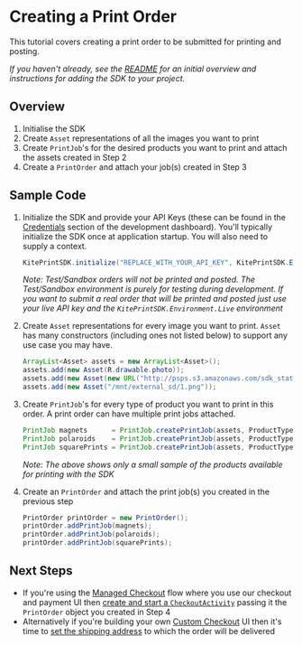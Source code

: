 Creating a Print Order
==============

This tutorial covers creating a print order to be submitted for printing and posting.

_If you haven't already, see the [README](../README.md) for an initial overview and instructions for adding the SDK to your project._


Overview
--------
1. Initialise the SDK
2. Create `Asset` representations of all the images you want to print
3. Create `PrintJob`'s for the desired products you want to print and attach the assets created in Step 2
4. Create a `PrintOrder` and attach your job(s) created in Step 3


Sample Code
-----------

1. Initialize the SDK and provide your API Keys (these can be found in the [Credentials](https://www.kite.ly/accounts/credentials/) section of the development dashboard). You'll typically initialize the SDK once at application startup. You will also need to supply a context.

    ```java
    KitePrintSDK.initialize("REPLACE_WITH_YOUR_API_KEY", KitePrintSDK.Environment.TEST, MyActivity.this);
    ```

    *Note: Test/Sandbox orders will not be printed and posted. The Test/Sandbox environment is purely for testing during development. If you want to submit a real order that will be printed and posted just use your live API key and the `KitePrintSDK.Environment.Live` environment*

2. Create `Asset` representations for every image you want to print. `Asset` has many constructors (including ones not listed below) to support any use case you may have.

    ```java
    ArrayList<Asset> assets = new ArrayList<Asset>();
    assets.add(new Asset(R.drawable.photo));
    assets.add(new Asset(new URL("http://psps.s3.amazonaws.com/sdk_static/4.jpg")));
    assets.add(new Asset("/mnt/external_sd/1.png"));
    ```

3. Create `PrintJob`'s for every type of product you want to print in this order. A print order can have multiple print jobs attached.

    ```java
    PrintJob magnets      = PrintJob.createPrintJob(assets, ProductType.MAGNETS.getDefaultTemplate());
    PrintJob polaroids    = PrintJob.createPrintJob(assets, ProductType.POLAROIDS.getDefaultTemplate());
    PrintJob squarePrints = PrintJob.createPrintJob(assets, ProductType.SQUARES.getDefaultTemplate());
    ```
    
     *Note: The above shows only a small sample of the products available for printing with the SDK*
4. Create an `PrintOrder` and attach the print job(s) you created in the previous step

    ```java
    PrintOrder printOrder = new PrintOrder();
    printOrder.addPrintJob(magnets);
    printOrder.addPrintJob(polaroids);
    printOrder.addPrintJob(squarePrints);   
    ```
    
Next Steps
----------

- If you're using the [Managed Checkout](../README.md#managed-checkout) flow where you use our checkout and payment UI then
[create and start a `CheckoutActivity`](managed_checkout.md) passing it the `PrintOrder` object you created in Step 4
- Alternatively if you're building your own [Custom Checkout](../README.md#custom-checkout) UI then it's time to [set the shipping address](shipping.md) to which the order will be delivered

